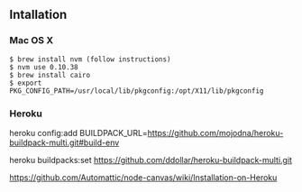 
## Intallation

### Mac OS X

    $ brew install nvm (follow instructions)
    $ nvm use 0.10.38
    $ brew install cairo
    $ export PKG_CONFIG_PATH=/usr/local/lib/pkgconfig:/opt/X11/lib/pkgconfig


### Heroku

heroku config:add BUILDPACK_URL=https://github.com/mojodna/heroku-buildpack-multi.git#build-env

heroku buildpacks:set https://github.com/ddollar/heroku-buildpack-multi.git


https://github.com/Automattic/node-canvas/wiki/Installation-on-Heroku